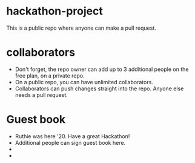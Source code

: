 # hackathon-project
This is a public repo where anyone can make a pull request.

# collaborators
* Don't forget, the repo owner can add up to 3 additional people on the free plan, on a private repo.
* On a public repo, you can have unlimited collaborators.
* Collaborators can push changes straight into the repo. Anyone else needs a pull request.

# Guest book
  * Ruthie was here '20. Have a great Hackathon!
  * Additional people can sign guest book here.
  *
  *
